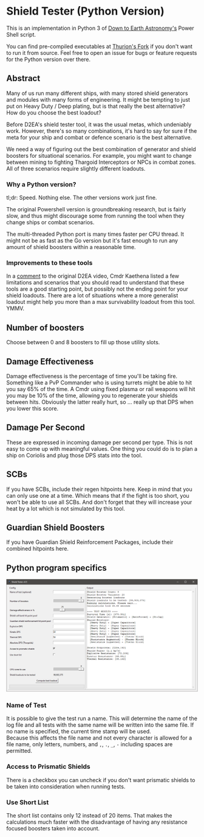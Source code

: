 # Shield Tester (Python Version)

This is an implementation in Python 3 of [Down to Earth Astronomy's](https://github.com/DownToEarthAstronomy/D2EA_Shield_tester) Power Shell script.

You can find pre-compiled executables at [Thurion's Fork](https://github.com/Thurion/D2EA_Shield_tester/releases) if you don't want to run it from source. Feel free to open an issue for bugs or feature requests for the Python version over there.

## Abstract

Many of us run many different ships, with many stored shield generators and modules with many forms of engineering. It might be tempting to just put on Heavy Duty / Deep plating, but is that really the best alternative? How do you choose the best loadout? 

Before D2EA's shield tester tool, it was the usual metas, which undeniably work. However, there's so many combinations, it's hard to say for sure if the meta for your ship and combat or defence scenario is the best alternative. 

We need a way of figuring out the best combination of generator and shield boosters for situational scenarios. For example, you might want to change between mining to fighting Thargoid Interceptors or NPCs in combat zones. All of three scenarios require slightly different loadouts. 

### Why a Python version? 

tl;dr: Speed. Nothing else. The other versions work just fine. 

The original Powershell version is groundbreaking research, but is fairly slow, and thus might discourage some from running the tool when they change ships or combat scenarios. 

The multi-threaded Python port is many times faster per CPU thread. It might not be as fast as the Go version but it's fast enough to run any amount of shield boosters within a reasonable time.

### Improvements to these tools

In a [comment](https://www.youtube.com/watch?v=87DMWz8IeEE&lc=Ugz-fl387Mi0ePTFCZ94AaABAg) to the original D2EA video, Cmdr Kaethena listed a few limitations and scenarios that you should read to understand that these tools are a good starting point, but possibly not the ending point for your shield loadouts. There are a lot of situations where a more generalist loadout might help you more than a max survivability loadout from this tool. YMMV. 

## Number of boosters

Choose between 0 and 8 boosters to fill up those utility slots. 

## Damage Effectiveness

Damage effectiveness is the percentage of time you'll be taking fire. Something like a PvP Commander who is using turrets might
be able to hit you say 65% of the time. A Cmdr using fixed plasma or rail weapons will hit you may be 10% of the time, allowing 
you to regenerate your shields between hits. Obviously the latter really hurt, so ... really up that DPS when you lower this score.

## Damage Per Second

These are expressed in incoming damage per second per type. This is not easy to come up with meaningful values. One thing you could do is to plan a ship on Coriolis and plug those DPS stats into the tool.

## SCBs

If you have SCBs, include their regen hitpoints here. Keep in mind that you can only use one at a time. Which means that if the fight is too short, you won't be able to use all SCBs. And don't forget that they will increase your heat by a lot which is not simulated by this tool.

## Guardian Shield Boosters

If you have Guardian Shield Reinforcement Packages, include their combined hitpoints here. 

## Python program specifics

![](interface.png)

### Name of Test

It is possible to give the test run a name. This will determine the name of the log file and all tests with the same name will be written into the same file. If no name is specified, the current time stamp will be used.\
Because this affects the file name and not every character is allowed for a file name, only letters, numbers, and `,`, `.`, `_`, `-` including spaces are permitted. 

### Access to Prismatic Shields

There is a checkbox you can uncheck if you don't want prismatic shields to be taken into consideration when running tests.

### Use Short List

The short list contains only 12 instead of 20 items. That makes the calculations much faster with the disadvantage of having any resistance focused boosters taken into account.
